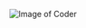 ![Image of Coder](https://www.sogeti.com/globalassets/global/content-images/explore/blog/2020-predictions/00086---desk-anim---v0.3.gif)
